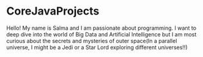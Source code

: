 # CoreJavaProjects
Hello!
My name is Salma and I am passionate about programming. I want to deep dive into the world of Big Data and Artificial Intelligence but I am most curious about the secrets and mysteries of outer space(In a parallel universe, I might be a Jedi or a Star Lord exploring different universes!!)
